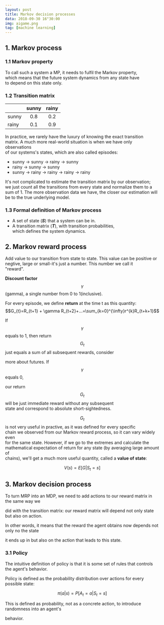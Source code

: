 ```yaml
---
layout: post
title: Markov decision processes
data: 2018-09-30 16"30:00
img: aigame.png
tag: [machine learning]
---
```

## 1. Markov process

### 1.1 Markov property

To call such a system a MP, it needs to fulfil the Markov property,  
which means that the future system dynamics from any state have    
to depend on this state only.

### 1.2 Transition matrix

|       | sunny       | rainy       |
| ----- | ----------- | ----------- |
| sunny | <center>0.8 | <center>0.2 |
| rainy | <center>0.1 | <center>0.9 |

In practice, we rarely have the luxury of knowing the exact transition   
matrix. A much more real-world situation is when we have only observations   
of our systems's states, which are also called episodes:   

* sunny -> sunny -> rainy -> sunny
* rainy -> sunny -> sunny 
* sunny -> rainy -> rainy -> rainy -> rainy  

It's not complicated to estimate the transition matrix by our observation;  
we just count all the transitions from every state and normalize them to a  
sum of 1. The more observation data we have, the closer our estimation will  
be to the true underlying model.
### 1.3 Formal definition of Markov process

* A set of state (***S***) that a system can be in.
* A transition matrix (***T***), with transition probabilities,    
  which defines the system dynamics.

## 2. Markov reward process

Add value to our transition from state to state. This value can be positive 
or negtive, large or small-it's just a number. This number we call it  
"reward".   


**Discount factor** $$\gamma{}$$ (gamma), a single number from 0 to 1(inclusive).

For every episode, we define **return** at the time t as this quantity:  
$$G_{t}=R_{t+1} + \gamma R_{t+2}+...=\sum_{k=0}^{\infty}r^{k}R_{t+k+1}$$

If $$\gamma{}$$ equals to 1, then return $$G_{t}$$ just equals a sum of all subsequent rewards, consider  

more about futures. If $$\gamma{}$$ equals 0,   

our return $$G_{t}$$ will be just immediate reward without any subsequent  
state and correspond to absolute short-sightedness.  

$$G_{t}$$ is not very useful in practive, as it was defined for every specific  
chain we observed from our Markov reward process, so it can vary widely even  
for the same state. However, if we go to the extremes and calculate the   
mathematical expectation of return for any state (by averaging large amount of  
chains), we'll get a much more useful quantity, called a **value of state**:  

$$V(s)=E[G|S_{t}=s]$$

## 3. Markov decision process

To turn MRP into an MDP, we need to add actions to our reward matrix in the same way we  

did with the transition matrix: our reward matrix will depend not only state but also on action.  

In other words, it means that the reward the agent obtains now depends not only no the state  

it ends up in but also on the action that leads to this state.

### 3.1 Policy

The intuitive definition of policy is that it is some set of rules that controls the agent's behavior.   

Policy is defined as the probability distribution over actions for every possible state:   

$$\pi(a|s)=P[A_{t}=a|S_{t}=s]$$   

This is defined as probability, not as a concrete action, to introduce randomness into an agent's   

behavior.